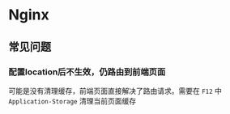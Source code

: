 # Nginx


## 常见问题

### 配置location后不生效，仍路由到前端页面

可能是没有清理缓存，前端页面直接解决了路由请求。需要在 `F12` 中 `Application-Storage` 清理当前页面缓存